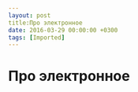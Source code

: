 ```yaml
---
layout: post
title:Про электронное
date: 2016-03-29 00:00:00 +0300
tags: [Imported]
---
```

# Про электронное 

